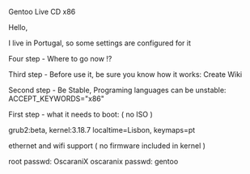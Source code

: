 Gentoo Live CD x86

Hello,

I live in Portugal, so some settings are configured for it 


Four step - Where to go now !? 

Third step - Before use it, be sure you know how it works:
Create Wiki

Second step - Be Stable, Programing languages can be unstable:
ACCEPT_KEYWORDS="x86"

First step - what it needs to boot: ( no ISO ) 

grub2:beta, 	kernel:3.18.7	localtime=Lisbon, 	keymaps=pt

ethernet and wifi support ( no firmware included in kernel )

root passwd: OscaraniX
oscaranix passwd: gentoo


